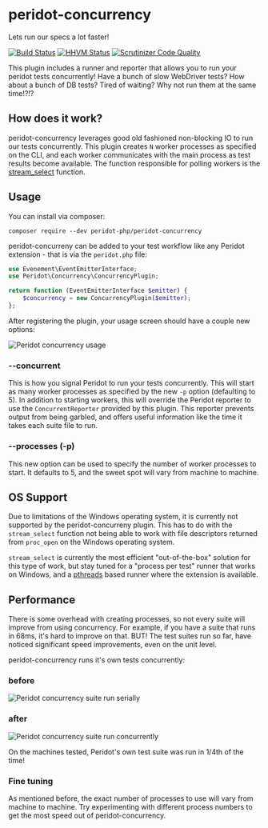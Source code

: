 # peridot-concurrency

Lets run our specs a lot faster!

[![Build Status](https://travis-ci.org/peridot-php/peridot-concurrency.png)](https://travis-ci.org/peridot-php/peridot-concurrency) [![HHVM Status](http://hhvm.h4cc.de/badge/peridot-php/peridot-concurrency.svg)](http://hhvm.h4cc.de/package/peridot-php/peridot-concurrency)
[![Scrutinizer Code Quality](https://scrutinizer-ci.com/g/peridot-php/peridot-concurrency/badges/quality-score.png?b=master)](https://scrutinizer-ci.com/g/peridot-php/peridot-concurrency/?branch=master)

This plugin includes a runner and reporter that allows you to run your peridot tests concurrently! Have a bunch of slow WebDriver tests? How about a bunch of DB tests? Tired of waiting? Why not run them at the same time!?!?

## How does it work?

peridot-concurrency leverages good old fashioned non-blocking IO to run our tests concurrently. This plugin creates `N` worker processes as specified on the CLI, and each worker communicates with the main process as test results become available. The function responsible for polling workers is the [stream_select](http://php.net/manual/en/function.stream-select.php) function.

## Usage

You can install via composer:

```
composer require --dev peridot-php/peridot-concurrency
```

peridot-concurreny can be added to your test workflow like any Peridot extension - that is via the `peridot.php` file:

```php
use Evenement\EventEmitterInterface;
use Peridot\Concurrency\ConcurrencyPlugin;

return function (EventEmitterInterface $emitter) {
    $concurrency = new ConcurrencyPlugin($emitter);
};
```

After registering the plugin, your usage screen should have a couple new options:

![Peridot concurrency usage](https://raw.github.com/peridot-php/peridot-concurrency/master/usage.png "Peridot concurrency usage")

### --concurrent

This is how you signal Peridot to run your tests concurrently. This will start as many worker processes as specified by the new `-p` option (defaulting to 5). In addition to starting workers, this will override the Peridot reporter to use the `ConcurrentReporter` provided by this plugin. This reporter prevents output from being garbled, and offers useful information like the time it takes each suite file to run.

### --processes (-p)

This new option can be used to specify the number of worker processes to start. It defaults to 5, and the sweet spot will vary from machine to machine.

## OS Support

Due to limitations of the Windows operating system, it is currently not supported by the peridot-concurreny plugin. This has to do with the `stream_select` function not being able to work with file descriptors returned from `proc_open` on the Windows operating system.

`stream_select` is currently the most efficient "out-of-the-box" solution for this type of work, but stay tuned for a "process per test" runner that works on Windows, and a [pthreads](http://php.net/manual/en/book.pthreads.php) based runner where the extension is available.

## Performance

There is some overhead with creating processes, so not every suite will improve from using concurrency. For example, if you have a suite that runs in 68ms, it's hard to improve on that. BUT! The test suites run so far, have noticed significant speed improvements, even on the unit level.

peridot-concurrency runs it's own tests concurrently:

### before

![Peridot concurrency suite run serially](https://raw.github.com/peridot-php/peridot-concurrency/master/dot.png "Peridot concurrency suite run serially")

### after

![Peridot concurrency suite run concurrently](https://raw.github.com/peridot-php/peridot-concurrency/master/concurrent.png "Peridot concurrency suite run concurrently")

On the machines tested, Peridot's own test suite was run in 1/4th of the time!

### Fine tuning

As mentioned before, the exact number of processes to use will vary from machine to machine. Try experimenting with different process numbers to get the most speed out of peridot-concurrency.
